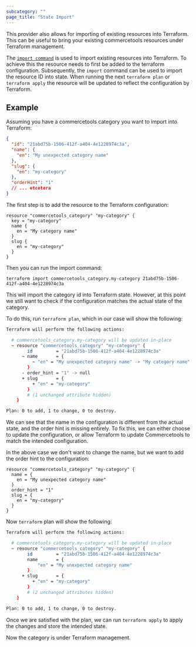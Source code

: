 ```yaml
---
subcategory: ""
page_title: "State Import"
---
```


This provider also allows for importing of existing resources into Terraform.
This can be useful to bring your existing commercetools resources under
Terraform management.

The [`import command`](https://developer.hashicorp.com/terraform/cli/import) is
used to import existing resources into Terraform. To achieve this the resource
needs to first be added to the terraform configuration. Subsequently,
the `import` command can be used to import the resource ID into state. When
running the next `terraform plan` or `terraform apply` the resource will be
updated to reflect the configuration by Terraform.

## Example

Assuming you have a commercetools category you want to import into Terraform:

```json
{
  "id": "21abd75b-1506-412f-a404-4e1228974c3a",
  "name": {
    "en": "My unexpected category name"
  },
  "slug": {
    "en": "my-category"
  },
  "orderHint": "1"
  // ... etcetera
}
```

The first step is to add the resource to the Terraform configuration:

```hcl
resource "commercetools_category" "my-category" {
  key = "my-category"
  name {
    en = "My category name"
  }
  slug {
    en = "my-category"
  }
}
```

Then you can run the import command:

`terraform import commercetools_category.my-category 21abd75b-1506-412f-a404-4e1228974c3a`

This will import the category id into Terraform state. However, at this point we
still want to check if the configuration matches the actual state of the
category.

To do this, run `terraform plan`, which in our case will show the following:

```bash
Terraform will perform the following actions:

  # commercetools_category.my-category will be updated in-place
  ~ resource "commercetools_category" "my-category" {
        id         = "21abd75b-1506-412f-a404-4e1228974c3a"
      ~ name       = {
          ~ "en" = "My unexpected category name" -> "My category name"
        }
      - order_hint = "1" -> null
      + slug       = {
          + "en" = "my-category"
        }
        # (1 unchanged attribute hidden)
    }

Plan: 0 to add, 1 to change, 0 to destroy.

```

We can see that the name in the configuration is different from the actual
state, and the order hint is missing entirely. To fix this, we can either choose
to update the configuration, or allow Terraform to update Commercetools to match
the intended configuration.

In the above case we don't want to change the name, but we want to add the order 
hint to the configuration:

```hcl
resource "commercetools_category" "my-category" {
  name = {
    en = "My unexpected category name"
  }
  order_hint = "1"
  slug = {
    en = "my-category"
  }
}
```

Now `terraform` plan will show the following:

```bash
Terraform will perform the following actions:

  # commercetools_category.my-category will be updated in-place
  ~ resource "commercetools_category" "my-category" {
        id         = "21abd75b-1506-412f-a404-4e1228974c3a"
        name       = {
            "en" = "My unexpected category name"
        }
      + slug       = {
          + "en" = "my-category"
        }
        # (2 unchanged attributes hidden)
    }

Plan: 0 to add, 1 to change, 0 to destroy.
```

Once we are satisfied with the plan, we can run `terraform apply` to apply the
changes and store the intended state.

Now the category is under Terraform management.
